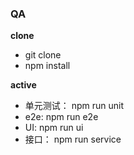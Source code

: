 ### QA
**clone**
* git clone
* npm install

**active**
* 单元测试： npm run unit
* e2e: npm run e2e
* UI: npm run ui
* 接口： npm run service
